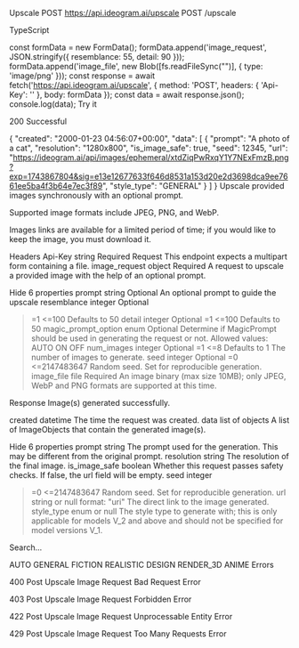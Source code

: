 Upscale
POST
https://api.ideogram.ai/upscale
POST
/upscale

TypeScript

const formData = new FormData();
formData.append('image_request', JSON.stringify({
  resemblance: 55,
  detail: 90
}));
formData.append('image_file', new Blob([fs.readFileSync("<file1>")], {
  type: 'image/png'
}));
const response = await fetch('https://api.ideogram.ai/upscale', {
  method: 'POST',
  headers: { 'Api-Key': '<apiKey>' },
  body: formData
});
const data = await response.json();
console.log(data);
Try it

200
Successful

{
  "created": "2000-01-23 04:56:07+00:00",
  "data": [
    {
      "prompt": "A photo of a cat",
      "resolution": "1280x800",
      "is_image_safe": true,
      "seed": 12345,
      "url": "https://ideogram.ai/api/images/ephemeral/xtdZiqPwRxqY1Y7NExFmzB.png?exp=1743867804&sig=e13e12677633f646d8531a153d20e2d3698dca9ee7661ee5ba4f3b64e7ec3f89",
      "style_type": "GENERAL"
    }
  ]
}
Upscale provided images synchronously with an optional prompt.

Supported image formats include JPEG, PNG, and WebP.

Images links are available for a limited period of time; if you would like to keep the image, you must download it.

Headers
Api-Key
string
Required
Request
This endpoint expects a multipart form containing a file.
image_request
object
Required
A request to upscale a provided image with the help of an optional prompt.

Hide 6 properties
prompt
string
Optional
An optional prompt to guide the upscale
resemblance
integer
Optional
>=1
<=100
Defaults to 50
detail
integer
Optional
>=1
<=100
Defaults to 50
magic_prompt_option
enum
Optional
Determine if MagicPrompt should be used in generating the request or not.
Allowed values:
AUTO
ON
OFF
num_images
integer
Optional
>=1
<=8
Defaults to 1
The number of images to generate.
seed
integer
Optional
>=0
<=2147483647
Random seed. Set for reproducible generation.
image_file
file
Required
An image binary (max size 10MB); only JPEG, WebP and PNG formats are supported at this time.

Response
Image(s) generated successfully.

created
datetime
The time the request was created.
data
list of objects
A list of ImageObjects that contain the generated image(s).


Hide 6 properties
prompt
string
The prompt used for the generation. This may be different from the original prompt.
resolution
string
The resolution of the final image.
is_image_safe
boolean
Whether this request passes safety checks. If false, the url field will be empty.
seed
integer
>=0
<=2147483647
Random seed. Set for reproducible generation.
url
string or null
format: "uri"
The direct link to the image generated.
style_type
enum or null
The style type to generate with; this is only applicable for models V_2 and above and should not be specified for model versions V_1.


Search...

AUTO
GENERAL
FICTION
REALISTIC
DESIGN
RENDER_3D
ANIME
Errors

400
Post Upscale Image Request Bad Request Error

403
Post Upscale Image Request Forbidden Error

422
Post Upscale Image Request Unprocessable Entity Error

429
Post Upscale Image Request Too Many Requests Error